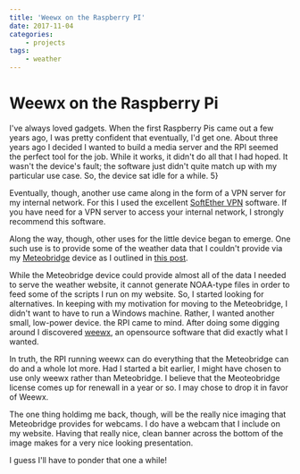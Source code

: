 ```yaml
---
title: 'Weewx on the Raspberry PI'
date: 2017-11-04
categories:
    - projects
tags:
    - weather
---
```

# Weewx on the Raspberry Pi
I've always loved gadgets.  When the first Raspberry Pis came out a few years ago, I was pretty confident that eventually, I'd get one.  About three years ago I decided I wanted to build a media server and the RPI seemed the perfect tool for the job.  While it works, it didn't do all that I had hoped.  It wasn't the device's fault; the software just didn't quite match up with my particular use case.  So, the device sat idle for a while.  5}
<!-- more -->


Eventually, though, another use came along in the form of a VPN server for my internal network. For this I used the excellent [SoftEther VPN](http://softether.org) software.  If you have need for a VPN server to access your internal network, I strongly recommend this software.

Along the way, though, other uses for the little device began to emerge.  One 
such use is to provide some of the weather data that I couldn't provide via my 
[Meteobridge](http://www.meteobridge.com/wiki/index.php/Home) device as I 
outlined in [this post](../changes-in-my-weather-station).

While the Meteobridge device could provide almost all of the data I needed to serve the weather website, it cannot generate NOAA-type files in order to feed some of the scripts I run on my website. So, I started looking for alternatives.   In keeping with my motivation for moving to the Meteobridge, I didn't want to have to run a Windows machine. Rather,  I wanted another small, low-power device.  the RPI came to mind.  After doing some digging around I discovered [weewx](http://weewx.com), an opensource software that did exactly what I wanted.

In truth, the RPI running weewx can do everything that the Meteobridge can do 
and a whole lot more.  Had I started a bit earlier, I might have chosen to use 
only weewx rather than Meteobridge. I believe that the Meoteobridge license 
comes up for renewall in a year or so.  I may chose to drop it in favor of 
Weewx.  

The one thing holdimg me back, though, will be the really nice imaging that 
Meteobridge provides for webcams.  I do have a webcam that I include on my 
website.  Having that really nice, clean banner across the bottom of the image 
makes for a very nice looking presentation.  

I guess I'll have to ponder that one a while!
